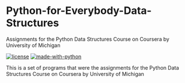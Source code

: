 # Python-for-Everybody-Data-Structures
Assignments for the Python Data Structures Course on Coursera by University of Michigan

[![license](https://img.shields.io/github/license/nhnent/tui.editor.svg)](https://github.com/karan28598/Gistly/blob/master/LICENSE)
[![made-with-python](https://img.shields.io/badge/Made%20with-Python-1f425f.svg)](https://www.python.org/)

This is a set of programs that were the assignments for the Python Data Structures Course on Coursera by University of Michigan
